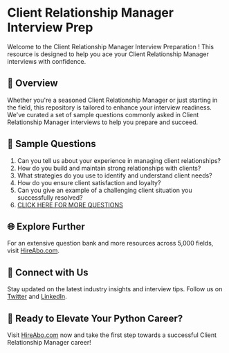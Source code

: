 # Client Relationship Manager Interview Prep

Welcome to the Client Relationship Manager Interview Preparation ! This resource is designed to help you ace your Client Relationship Manager interviews with confidence.

## 🚀 Overview

Whether you're a seasoned Client Relationship Manager or just starting in the field, this repository is tailored to enhance your interview readiness. We've curated a set of sample questions commonly asked in Client Relationship Manager interviews to help you prepare and succeed.

## 📝 Sample Questions

1. Can you tell us about your experience in managing client relationships?
2. How do you build and maintain strong relationships with clients?
3. What strategies do you use to identify and understand client needs?
4. How do you ensure client satisfaction and loyalty?
5. Can you give an example of a challenging client situation you successfully resolved?
6. [CLICK HERE FOR MORE QUESTIONS](https://hireabo.com/job/22_1_16/Client%20Relationship%20Manager)

## 🌐 Explore Further

For an extensive question bank and more resources across 5,000 fields, visit [HireAbo.com](https://www.hireabo.com).

## 📱 Connect with Us

Stay updated on the latest industry insights and interview tips. Follow us on [Twitter](https://twitter.com/hireabo) and [LinkedIn](https://www.linkedin.com/in/hire-abo-3609972a8/).

## 🚀 Ready to Elevate Your Python Career?

Visit [HireAbo.com](https://www.hireabo.com) now and take the first step towards a successful Client Relationship Manager career!